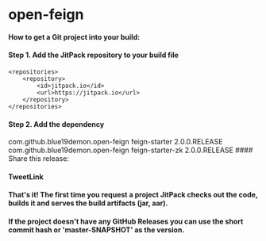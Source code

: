 # open-feign
#### How to get a Git project into your build:
#### Step 1. Add the JitPack repository to your build file
	<repositories>
		<repository>
		    <id>jitpack.io</id>
		    <url>https://jitpack.io</url>
		</repository>
	</repositories>
#### Step 2. Add the dependency
 <dependency>
			<groupId>com.github.blue19demon.open-feign</groupId>
			<artifactId>feign-starter</artifactId>
			<version>2.0.0.RELEASE</version>
		</dependency>
		<dependency>
			<groupId>com.github.blue19demon.open-feign</groupId>
			<artifactId>feign-starter-zk</artifactId>
			<version>2.0.0.RELEASE</version>
		</dependency>
#### Share this release:

#### TweetLink
#### That's it! The first time you request a project JitPack checks out the code, builds it and serves the build artifacts (jar, aar).
#### If the project doesn't have any GitHub Releases you can use the short commit hash or 'master-SNAPSHOT' as the version.
